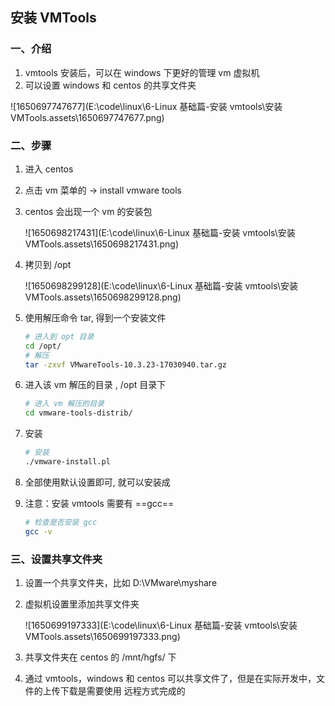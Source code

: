 ## 安装 VMTools

### 一、介绍

1. vmtools 安装后，可以在 windows 下更好的管理 vm 虚拟机
2. 可以设置 windows 和 centos 的共享文件夹

![1650697747677](E:\code\linux\6-Linux 基础篇-安装 vmtools\安装 VMTools.assets\1650697747677.png)

### 二、步骤

1. 进入 centos

2. 点击 vm 菜单的 -> install vmware tools

3. centos 会出现一个 vm 的安装包

   ![1650698217431](E:\code\linux\6-Linux 基础篇-安装 vmtools\安装 VMTools.assets\1650698217431.png)

4. 拷贝到 /opt

   ![1650698299128](E:\code\linux\6-Linux 基础篇-安装 vmtools\安装 VMTools.assets\1650698299128.png)

5. 使用解压命令 tar, 得到一个安装文件

   ```bash
   # 进入到 opt 目录
   cd /opt/ 
   # 解压
   tar -zxvf VMwareTools-10.3.23-17030940.tar.gz 
   ```

   

6. 进入该 vm 解压的目录 , /opt 目录下

   ```bash
   # 进入 vm 解压的目录
   cd vmware-tools-distrib/
   ```

   

7. 安装

   ```bash
   # 安装
   ./vmware-install.pl 
   ```

   

8. 全部使用默认设置即可, 就可以安装成

9. 注意：安装 vmtools 需要有 ==gcc== 

   ```bash
   # 检查是否安装 gcc
   gcc -v
   ```

   

### 三、设置共享文件夹

1. 设置一个共享文件夹，比如 D:\VMware\myshare

2. 虚拟机设置里添加共享文件夹

   ![1650699197333](E:\code\linux\6-Linux 基础篇-安装 vmtools\安装 VMTools.assets\1650699197333.png)

3. 共享文件夹在 centos 的 /mnt/hgfs/ 下

4. 通过 vmtools，windows 和 centos 可以共享文件了，但是在实际开发中，文件的上传下载是需要使用 远程方式完成的